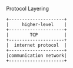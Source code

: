 Protocol Layering

    +---------------------+
    |     higher-level    |
    +---------------------+
    |        TCP          |
    +---------------------+
    |  internet protocol  |
    +---------------------+
    |communication network|
    +---------------------+

